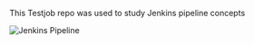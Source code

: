 This Testjob repo was used to study Jenkins pipeline concepts 

![Jenkins Pipeline](C:\Users\Lenovo\Pictures\Screenshots\jenkins_pipeline.png)
